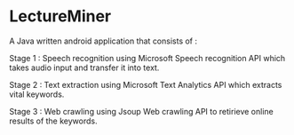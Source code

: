 # LectureMiner
A Java written android application that consists of :

Stage 1 : Speech recognition using Microsoft Speech recognition API which takes audio input and transfer it into text.

Stage 2 : Text extraction using Microsoft Text Analytics API which extracts vital keywords.

Stage 3 : Web crawling using Jsoup Web crawling API to retirieve online results of the keywords.

